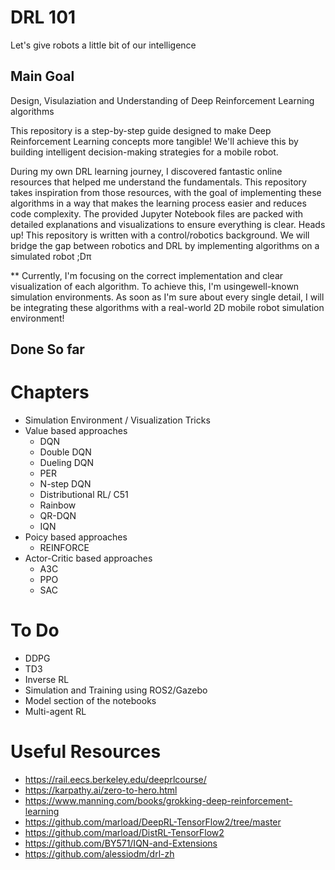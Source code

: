# DRL 101 
Let's give robots a little bit of our intelligence
## Main Goal
Design, Visulaziation and Understanding of Deep Reinforcement Learning algorithms

This repository is a step-by-step guide designed to make Deep Reinforcement Learning concepts more tangible! We'll achieve this by building intelligent decision-making strategies for a mobile robot.

During my own DRL learning journey, I discovered fantastic online resources that helped me understand the fundamentals.  This repository takes inspiration from those resources, with the goal of implementing these algorithms in a way that makes the learning process easier and reduces code complexity. The provided Jupyter Notebook files are packed with detailed explanations and visualizations to ensure everything is clear. Heads up! This repository is written with a control/robotics background. We will bridge the gap between robotics and DRL by implementing algorithms on a simulated robot ;Dπ

** Currently, I'm focusing on the correct implementation and clear visualization of each algorithm. To achieve this, I'm usingewell-known simulation environments. As soon as I'm sure about every single detail, I will be integrating these algorithms with a real-world 2D mobile robot simulation environment!


## Done So far
# Chapters
- Simulation Environment / Visualization Tricks
- Value based approaches
    - DQN 
    - Double DQN
    - Dueling DQN 
    - PER 
    - N-step DQN
    - Distributional RL/ C51 
    - Rainbow
    - QR-DQN
    - IQN 
- Poicy based approaches 
    - REINFORCE 
- Actor-Critic based approaches 
    - A3C 
    - PPO
    - SAC 

# To Do
- DDPG
- TD3
- Inverse RL   
- Simulation and Training using ROS2/Gazebo 
- Model section of the notebooks
- Multi-agent RL



# Useful Resources
- https://rail.eecs.berkeley.edu/deeprlcourse/
- https://karpathy.ai/zero-to-hero.html
- https://www.manning.com/books/grokking-deep-reinforcement-learning
- https://github.com/marload/DeepRL-TensorFlow2/tree/master
- https://github.com/marload/DistRL-TensorFlow2
- https://github.com/BY571/IQN-and-Extensions
- https://github.com/alessiodm/drl-zh




